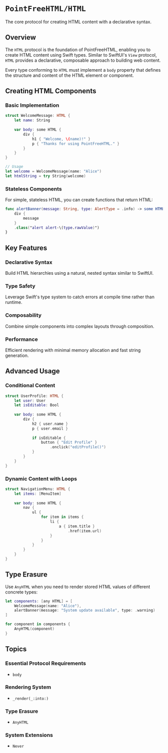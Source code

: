 # ``PointFreeHTML/HTML``

The core protocol for creating HTML content with a declarative syntax.

## Overview

The `HTML` protocol is the foundation of PointFreeHTML, enabling you to create HTML content using Swift types. Similar to SwiftUI's `View` protocol, `HTML` provides a declarative, composable approach to building web content.

Every type conforming to `HTML` must implement a `body` property that defines the structure and content of the HTML element or component.

## Creating HTML Components

### Basic Implementation

```swift
struct WelcomeMessage: HTML {
    let name: String
    
    var body: some HTML {
        div {
            h1 { "Welcome, \(name)!" }
            p { "Thanks for using PointFreeHTML." }
        }
    }
}

// Usage
let welcome = WelcomeMessage(name: "Alice")
let htmlString = try String(welcome)
```

### Stateless Components

For simple, stateless HTML, you can create functions that return HTML:

```swift
func alertBanner(message: String, type: AlertType = .info) -> some HTML {
    div {
        message
    }
    .class("alert alert-\(type.rawValue)")
}
```

## Key Features

### Declarative Syntax
Build HTML hierarchies using a natural, nested syntax similar to SwiftUI.

### Type Safety
Leverage Swift's type system to catch errors at compile time rather than runtime.

### Composability
Combine simple components into complex layouts through composition.

### Performance
Efficient rendering with minimal memory allocation and fast string generation.

## Advanced Usage

### Conditional Content

```swift
struct UserProfile: HTML {
    let user: User
    let isEditable: Bool
    
    var body: some HTML {
        div {
            h2 { user.name }
            p { user.email }
            
            if isEditable {
                button { "Edit Profile" }
                    .onclick("editProfile()")
            }
        }
    }
}
```

### Dynamic Content with Loops

```swift
struct NavigationMenu: HTML {
    let items: [MenuItem]
    
    var body: some HTML {
        nav {
            ul {
                for item in items {
                    li {
                        a { item.title }
                            .href(item.url)
                    }
                }
            }
        }
    }
}
```

## Type Erasure

Use `AnyHTML` when you need to render stored HTML values of different concrete types:

```swift
let components: [any HTML] = [
    WelcomeMessage(name: "Alice"),
    alertBanner(message: "System update available", type: .warning)
]

for component in components {
    AnyHTML(component)
}
```

## Topics

### Essential Protocol Requirements

- ``body``

### Rendering System

- ``_render(_:into:)``

### Type Erasure

- ``AnyHTML``

### System Extensions

- ``Never``
